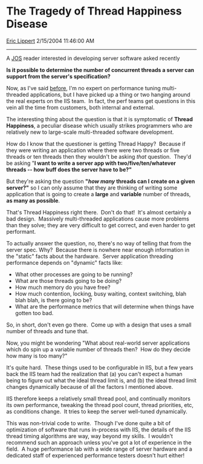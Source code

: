 <div id="page">

# The Tragedy of Thread Happiness Disease

[Eric Lippert](https://social.msdn.microsoft.com/profile/Eric%20Lippert) 2/15/2004 11:46:00 AM

-----

<div id="content">

<span>A [JOS](http://www.joelonsoftware.com/ "http://www.joelonsoftware.com/") reader interested in developing server software asked recently </span>

<span></span>

**<span>Is it possible to determine the number of concurrent threads a server can support from the server's specification? </span>**

<span></span>

<span>Now, as I've said [before](http://blogs.msdn.com/ericlippert/archive/2003/12/01/53411.aspx "http://blogs.msdn.com/ericlippert/archive/2003/12/01/53411.aspx"), I'm no expert on performance tuning multi-threaded applications, but I have picked up a thing or two hanging around the real experts on the IIS team.  In fact, the perf teams get questions in this vein all the time from customers, both internal and external. </span>

<span></span>

<span>The interesting thing about the question is that it is symptomatic of **<span>Thread Happiness</span>**, a peculiar disease which usually strikes programmers who are relatively new to large-scale multi-threaded software development.   
  
How do I know that the questioner is getting Thread Happy?  Because if they were writing an application where there were two threads or five threads or ten threads then they wouldn't be asking *<span>that</span>* question.  They'd be asking "**<span>I want to write a server app with two/five/ten/whatever threads -- how buff does the server have to be?" </span>**</span>

<span> </span>

But they're asking the question **<span>"*<span>how many</span>* threads can I create on a given server?"</span>** so I can only assume that they are thinking of writing some application that is going to create a **<span>large</span>** and **<span>variable</span>** number of threads, **as many as possible**.

That's Thread Happiness right there.  Don't do that\!  It's almost certainly a bad design.  Massively multi-threaded applications cause more problems than they solve; they are very difficult to get correct, and even harder to get performant.

<span></span>

<span>To actually answer the question, no, there's no way of telling that from the server spec. Why?  Because there is nowhere near enough information in the "static" facts about the hardware.  Server application threading performance depends on "dynamic" facts like:  
  
</span>

  - <span>What other processes are going to be running?  </span>
  - <span></span><span>What are those threads going to be doing?  </span>
  - <span></span><span>How much memory do you have free?  </span>
  - <span></span><span>How much contention, locking, busy waiting, context switching, blah blah blah, is there going to be?</span>
  - <span></span><span>What are the performance metrics that will determine when things have gotten too bad.</span>

<span>So, in short, don't even go there.  Come up with a design that uses a small number of threads and tune that.</span>

<span></span>

<span>Now, you might be wondering "What about real-world server applications which do spin up a variable number of threads then?  How do they decide how many is too many?"  
  
It's quite hard.  These things used to be configurable in IIS, but a few years back the IIS team had the realization that (a) you can't expect a human being to figure out what the ideal thread limit is, and (b) the ideal thread limit changes dynamically because of all the factors I mentioned above.  
  
IIS therefore keeps a relatively small thread pool, and continually monitors its own performance, tweaking the thread pool count, thread priorities, etc, as conditions change.  It tries to keep the server well-tuned dynamically.   
  
This was non-trivial code to write.  Though I've done quite a bit of optimization of software that runs in-process with IIS, the details of the IIS thread timing algorithms are way, way beyond my skills.  I wouldn't recommend such an approach unless you've got a lot of experience in the field.  A huge performance lab with a wide range of server hardware and a dedicated staff of experienced performance testers doesn't hurt either\!</span>

</div>

</div>

